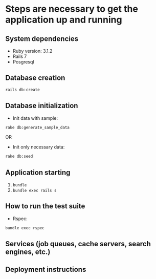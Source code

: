 # Steps are necessary to get the application up and running



## System dependencies
- Ruby version: 3.1.2
- Rails 7
- Posgresql

## Database creation
```sh
rails db:create
```

## Database initialization
- Init data with sample:
```sh
rake db:generate_sample_data
```
OR
- Init only necessary data:
```sh
rake db:seed
```

## Application starting
1. `bundle`
2. `bundle exec rails s`

## How to run the test suite
- Rspec:
```sh
bundle exec rspec
```

## Services (job queues, cache servers, search engines, etc.)

## Deployment instructions
